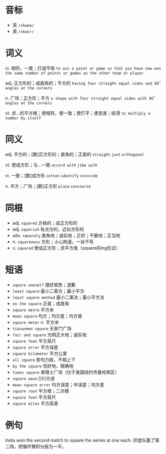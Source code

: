 # 音标

- 英 `/skweə/`
- 美 `/skwɛr/`

# 词义

vi. 相符，一致；打成平局
`to win a point or game so that you have now won the same number of points or games as the other team or player`

adj. 正方形的；成直角的；平方的
`having four straight equal sides and 90˚ angles at the corners`

n. 广场；正方形；平方
`a shape with four straight equal sides with 90˚ angles at the corners`

vt. 求…的平方根；使相符，使一致；使打平；使变直；结清
`to multiply a number by itself`

# 同义

adj. 平方的；[数]正方形的；直角的；正直的
`straight` `just` `orthogonal`

vt. 使成方形；与…一致
`accord with` `jibe with`

vi. 一致；[数]成方形
`cotton` `identify` `coincide`

n. 平方；广场；[数]正方形
`plaza` `concourse`

# 同根

- adj. `squared` 方格的；成正方形的
- adj. `squarish` 有点方的，近似方形的
- adv. `squarely` 直角地；诚实地；正好；干脆地；正当地
- n. `squareness` 方形；小心拘谨，一丝不苟
- v. `squared` 使成正方形；求平方值（square的ing形式）

# 短语

- `square oneself` 摆好架势；道歉
- `least square` 最小二乘方；最小平方
- `least square method` 最小二乘法；最小平方法
- `on the square` 正直；成直角
- `square metre` 平方米
- `mean square` 均方；均方差；均方值
- `square meter` n. 平方米
- `tiananmen square` 天安门广场
- `fair and square` 光明正大地；诚实地
- `square feet` 平方英尺
- `square error` 平方误差
- `square kilometer` 平方公里
- `all square` 势均力敌，不相上下
- `by the square` 恰好地，精确地
- `times square` 泰晤士广场（位于美国纽约市曼哈顿区）
- `square wave` [计]方波
- `mean square error` 均方误差；中误差；均方差
- `square root` 平方根；二次根
- `square foot` 平方英尺
- `square miles` 平方英里

# 例句

India won the second match to square the series at one each.
印度队赢了第二场，把循环赛积分扳为一平。


